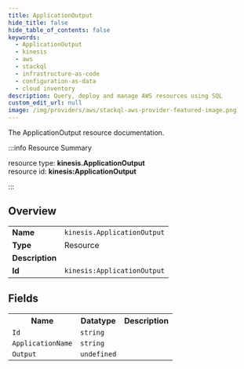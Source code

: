 ```yaml
---
title: ApplicationOutput
hide_title: false
hide_table_of_contents: false
keywords:
  - ApplicationOutput
  - kinesis
  - aws
  - stackql
  - infrastructure-as-code
  - configuration-as-data
  - cloud inventory
description: Query, deploy and manage AWS resources using SQL
custom_edit_url: null
image: /img/providers/aws/stackql-aws-provider-featured-image.png
---
```

The ApplicationOutput resource documentation.

:::info Resource Summary

<div class="row">
<div class="providerDocColumn">
<span>resource type:&nbsp;<b>kinesis.ApplicationOutput</b></span><br />
<span>resource id:&nbsp;<b>kinesis:ApplicationOutput</b></span><br />
</div>
</div>

:::

## Overview
<table><tbody>
<tr><td><b>Name</b></td><td><code>kinesis.ApplicationOutput</code></td></tr>
<tr><td><b>Type</b></td><td>Resource</td></tr>
<tr><td><b>Description</b></td><td></td></tr>
<tr><td><b>Id</b></td><td><code>kinesis:ApplicationOutput</code></td></tr>
</tbody></table>

## Fields
<table><tbody>
<tr><th>Name</th><th>Datatype</th><th>Description</th></tr>
<tr><td><code>Id</code></td><td><code>string</code></td><td></td></tr><tr><td><code>ApplicationName</code></td><td><code>string</code></td><td></td></tr><tr><td><code>Output</code></td><td><code>undefined</code></td><td></td></tr>
</tbody></table>